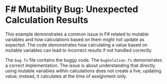 # F# Mutability Bug: Unexpected Calculation Results

This example demonstrates a common issue in F# related to mutable variables and how calculations based on them might not update as expected.  The code demonstrates how calculating a value based on mutable variables can lead to incorrect results if not handled correctly.

The `bug.fs` file contains the buggy code. The `bugSolution.fs` demonstrates a correct implementation. The issue is about understanding that directly using mutable variables within calculations does not create a live, updating value; instead, it calculates at the time of assignment only.